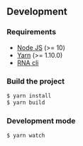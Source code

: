 ## Development

### Requirements

* [Node JS](https://nodejs.org/) (>= 10)
* [Yarn](https://yarnpkg.com/) (>= 1.10.0)
* [RNA cli](https://www.npmjs.com/package/@chialab/rna-cli)

### Build the project

```sh
$ yarn install
$ yarn build
```

### Development mode
```sh
$ yarn watch
```
